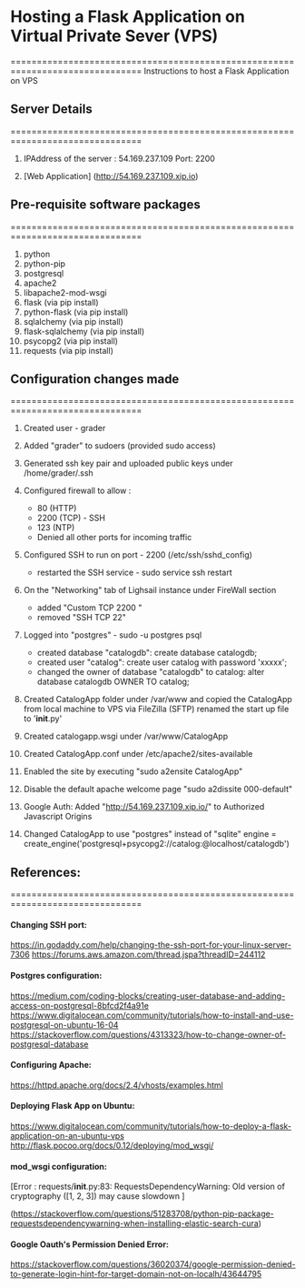# Hosting a Flask Application on Virtual Private Sever (VPS)
 
===============================================================================
Instructions to host a Flask Application on VPS

## Server Details
===============================================================================
1. IPAddress of the server : 54.169.237.109 
   Port: 2200

2. [Web Application] (http://54.169.237.109.xip.io)

## Pre-requisite software packages
===============================================================================
1. python 
2. python-pip 
3. postgresql
4. apache2
5. libapache2-mod-wsgi
6. flask (via pip install)
7. python-flask (via pip install)
8. sqlalchemy (via pip install)
9. flask-sqlalchemy (via pip install)
10. psycopg2 (via pip install)
11. requests (via pip install)


## Configuration changes made
===============================================================================

1. Created user - grader
2. Added "grader" to sudoers (provided sudo access)
3. Generated ssh key pair and uploaded public keys under /home/grader/.ssh

4. Configured firewall to allow :
	* 80 (HTTP)
	* 2200 (TCP) - SSH
	* 123 (NTP)
	* Denied all other ports for incoming traffic

5. Configured SSH to run on port - 2200 (/etc/ssh/sshd_config)
   * restarted the SSH service - sudo service ssh restart
6. On the "Networking" tab of Lighsail instance under FireWall section
	* added "Custom	TCP	2200 " 
	* removed "SSH TCP 22"

7. Logged into "postgres" - sudo -u postgres psql
   * created database "catalogdb":
     create database catalogdb;
   * created user "catalog":
     create user catalog with password 'xxxxx';
   * changed the owner of database "catalogdb" to catalog:
     alter database catalogdb OWNER TO catalog;

8. Created CatalogApp folder under /var/www and copied the CatalogApp from 
   local machine to VPS via FileZilla (SFTP)
   renamed the start up file to '__init__.py'

9. Created catalogapp.wsgi under /var/www/CatalogApp

10. Created CatalogApp.conf under /etc/apache2/sites-available

11. Enabled the site by executing "sudo a2ensite CatalogApp"

12. Disable the default apache welcome page "sudo a2dissite 000-default"

13. Google Auth: Added "http://54.169.237.109.xip.io/" to Authorized Javascript Origins

14. Changed CatalogApp to use "postgres" instead of "sqlite"
    engine = create_engine('postgresql+psycopg2://catalog:<password>@localhost/catalogdb')


## References:
===============================================================================

#### Changing SSH port:

https://in.godaddy.com/help/changing-the-ssh-port-for-your-linux-server-7306
https://forums.aws.amazon.com/thread.jspa?threadID=244112

#### Postgres configuration:

https://medium.com/coding-blocks/creating-user-database-and-adding-access-on-postgresql-8bfcd2f4a91e
https://www.digitalocean.com/community/tutorials/how-to-install-and-use-postgresql-on-ubuntu-16-04
https://stackoverflow.com/questions/4313323/how-to-change-owner-of-postgresql-database

#### Configuring Apache:

https://httpd.apache.org/docs/2.4/vhosts/examples.html

#### Deploying Flask App on Ubuntu:
https://www.digitalocean.com/community/tutorials/how-to-deploy-a-flask-application-on-an-ubuntu-vps
http://flask.pocoo.org/docs/0.12/deploying/mod_wsgi/

#### mod_wsgi configuration: 

[Error : requests/__init__.py:83: RequestsDependencyWarning: Old version of cryptography ([1, 2, 3]) may cause slowdown ]

(https://stackoverflow.com/questions/51283708/python-pip-package-requestsdependencywarning-when-installing-elastic-search-cura)

#### Google Oauth's Permission Denied Error:

https://stackoverflow.com/questions/36020374/google-permission-denied-to-generate-login-hint-for-target-domain-not-on-localh/43644795

